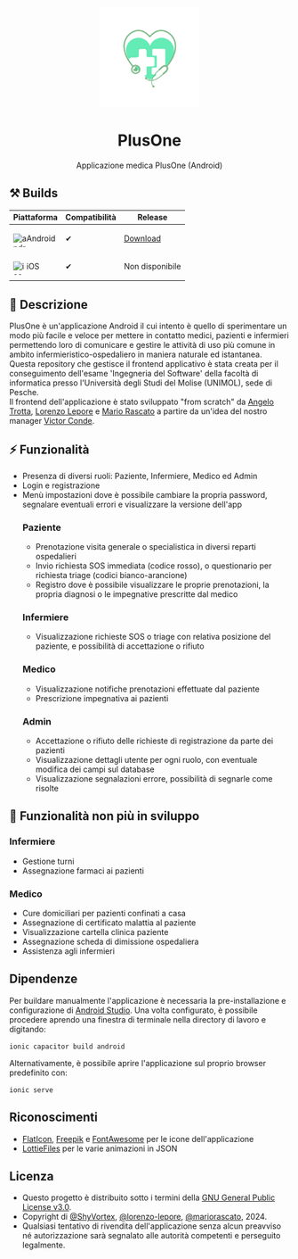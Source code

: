 <p align="center">
  <img width="180" src="assets/icon-circle.png" alt="PlusOne"></img>
  <h1 align="center">PlusOne</h1>
  <p align="center">Applicazione medica PlusOne (Android)
</p>

## ⚒️ Builds

|Piattaforma| Compatibilità | Release                                                                |
|--------|---------------|------------------------------------------------------------------------|
|<p><img width="24" height="24" align="left" src="https://img.icons8.com/nolan/64/android-os.png" alt="android"> Android </p>| ✔             | [Download](https://github.com/ShyVortex/plusone-ionic/releases/latest) |
|<p><img width="24" height="24" align="left" src="https://img.icons8.com/nolan/64/ios-logo.png" alt="ios"> iOS </p>| ✔             | Non disponibile                                                        |

## 📜 Descrizione
PlusOne è un'applicazione Android il cui intento è quello di sperimentare un modo più facile e veloce per mettere in contatto medici, pazienti e infermieri permettendo loro di comunicare
e gestire le attività di uso più comune in ambito infermieristico-ospedaliero in maniera naturale ed istantanea.  
Questa repository che gestisce il frontend applicativo è stata creata per il conseguimento dell'esame 'Ingegneria del Software' della facoltà di informatica presso l'Università degli Studi del Molise (UNIMOL),
sede di Pesche.  
Il frontend dell'applicazione è stato sviluppato "from scratch" da [Angelo Trotta](https://github.com/ShyVortex), [Lorenzo Lepore](https://github.com/lorenzo-lepore) e [Mario Rascato](https://github.com/mariorascato)
a partire da un'idea del nostro manager [Victor Conde](https://github.com/vodkaassassina).

## ⚡ Funzionalità
- Presenza di diversi ruoli: Paziente, Infermiere, Medico ed Admin
- Login e registrazione
- Menù impostazioni dove è possibile cambiare la propria password, segnalare eventuali errori e visualizzare la versione dell'app
  ### Paziente
  - Prenotazione visita generale o specialistica in diversi reparti ospedalieri
  - Invio richiesta SOS immediata (codice rosso), o questionario per richiesta triage (codici bianco-arancione)
  - Registro dove è possibile visualizzare le proprie prenotazioni, la propria diagnosi o le impegnative prescritte dal medico
  ### Infermiere
  - Visualizzazione richieste SOS o triage con relativa posizione del paziente, e possibilità di accettazione o rifiuto
  ### Medico
  - Visualizzazione notifiche prenotazioni effettuate dal paziente
  - Prescrizione impegnativa ai pazienti
  ### Admin
  - Accettazione o rifiuto delle richieste di registrazione da parte dei pazienti
  - Visualizzazione dettagli utente per ogni ruolo, con eventuale modifica dei campi sul database
  - Visualizzazione segnalazioni errore, possibilità di segnarle come risolte  

## 🙌 Funzionalità non più in sviluppo
  ### Infermiere
  - Gestione turni
  - Assegnazione farmaci ai pazienti
  ### Medico
  - Cure domiciliari per pazienti confinati a casa
  - Assegnazione di certificato malattia al paziente
  - Visualizzazione cartella clinica paziente
  - Assegnazione scheda di dimissione ospedaliera
  - Assistenza agli infermieri

## Dipendenze
Per buildare manualmente l'applicazione è necessaria la pre-installazione e configurazione di [Android Studio](https://developer.android.com/studio?hl=it).
Una volta configurato, è possibile procedere aprendo una finestra di terminale nella directory di lavoro e digitando:
 ```shell
 ionic capacitor build android
 ```
Alternativamente, è possibile aprire l'applicazione sul proprio browser predefinito con:
 ```shell
 ionic serve
 ```

## Riconoscimenti
- [FlatIcon](https://www.flaticon.com/), [Freepik](https://www.freepik.com/) e [FontAwesome](https://fontawesome.com/) per le icone dell'applicazione
- [LottieFiles](https://lottiefiles.com/) per le varie animazioni in JSON

## Licenza
- Questo progetto è distribuito sotto i termini della [GNU General Public License v3.0](https://github.com/ShyVortex/plusone-ionic/blob/master/LICENSE.md).
- Copyright di [@ShyVortex](https://github.com/ShyVortex), [@lorenzo-lepore](https://github.com/lorenzo-lepore), [@mariorascato](https://github.com/mariorascato), 2024.  
- Qualsiasi tentativo di rivendita dell'applicazione senza alcun preavviso né autorizzazione sarà segnalato alle autorità competenti e perseguito legalmente.
